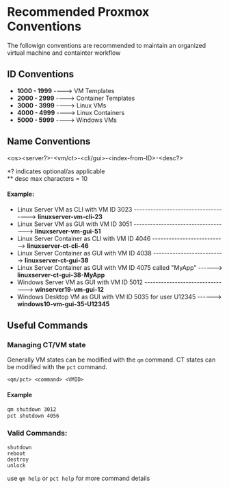 # Recommended Proxmox Conventions

The followign conventions are recommended to maintain an organized virtual machine and containter workflow

## ID Conventions

- **1000 - 1999** ----> VM Templates
- **2000 - 2999** ----> Container Templates
- **3000 - 3999** ----> Linux VMs
- **4000 - 4999** ----> Linux Containers
- **5000 - 5999** ----> Windows VMs


## Name Conventions

\<os><server?>-<vm/ct>-<cli/gui>-\<index-from-ID>-<desc?>

*? indicates optional/as applicable \
** desc max characters = 10

#### Example:

- Linux Server VM as CLI with VM ID 3023 ------------------------------------> **linuxserver-vm-cli-23**
- Linux Server VM as GUI with VM ID 3051 -----------------------------------> **linuxserver-vm-gui-51**
- Linux Server Container as CLI with VM ID 4046 ---------------------------> **linuxserver-ct-cli-46**
- Linux Server Container as GUI with VM ID 4038 --------------------------> **linuxserver-ct-gui-38**
- Linux Server Container as GUI with VM ID 4075 called "MyApp" ------> **linuxserver-ct-gui-38-MyApp**
- Windows Server VM as GUI with VM ID 5012 -------------------------------> **winserver19-vm-gui-12**
- Windows Desktop VM as GUI with VM ID 5035 for user U12345 ------> **windows10-vm-gui-35-U12345**


## Useful Commands

### Managing CT/VM state

Generally VM states can be modified with the ```qm``` command. CT states can be modified with the ```pct``` command.


```
<qm/pct> <command> <VMID>

```
#### Example
```bash
qm shutdown 3012
pct shutdown 4056
```

### Valid Commands:
```
shutdown
reboot
destroy
unlock
```

use ```qm help``` or ```pct help``` for more command details